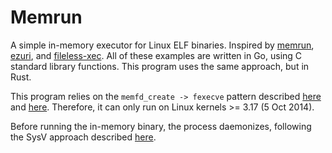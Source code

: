 # Memrun

A simple in-memory executor for Linux ELF binaries. Inspired by
[memrun](https://github.com/guitmz/memrun),
[ezuri](https://github.com/guitmz/ezuri), and
[fileless-xec](https://github.com/ariary/fileless-xec).
All of these examples are written in Go, using C standard library functions. This program uses the same approach, but in Rust.

This program relies on the `memfd_create -> fexecve` pattern described
[here](https://www.guitmz.com/running-elf-from-memory/) and
[here](https://0x00sec.org/t/super-stealthy-droppers/3715).
Therefore, it can only run on Linux kernels >= 3.17 (5 Oct 2014).

Before running the in-memory binary, the process daemonizes, following the SysV approach described
[here](https://stackoverflow.com/a/38818264/5202294).
